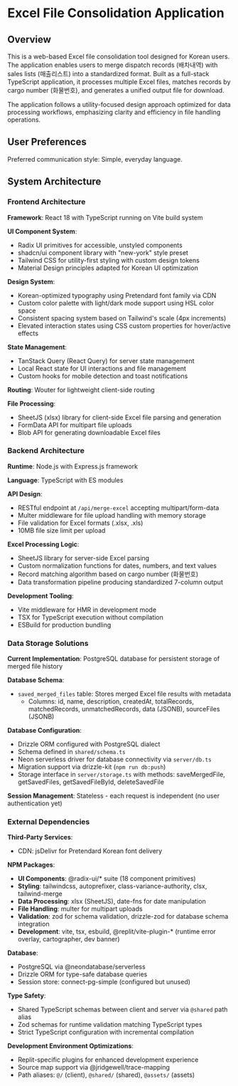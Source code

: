 # Excel File Consolidation Application

## Overview

This is a web-based Excel file consolidation tool designed for Korean users. The application enables users to merge dispatch records (배차내역) with sales lists (매출리스트) into a standardized format. Built as a full-stack TypeScript application, it processes multiple Excel files, matches records by cargo number (화물번호), and generates a unified output file for download.

The application follows a utility-focused design approach optimized for data processing workflows, emphasizing clarity and efficiency in file handling operations.

## User Preferences

Preferred communication style: Simple, everyday language.

## System Architecture

### Frontend Architecture

**Framework**: React 18 with TypeScript running on Vite build system

**UI Component System**: 
- Radix UI primitives for accessible, unstyled components
- shadcn/ui component library with "new-york" style preset
- Tailwind CSS for utility-first styling with custom design tokens
- Material Design principles adapted for Korean UI optimization

**Design System**:
- Korean-optimized typography using Pretendard font family via CDN
- Custom color palette with light/dark mode support using HSL color space
- Consistent spacing system based on Tailwind's scale (4px increments)
- Elevated interaction states using CSS custom properties for hover/active effects

**State Management**:
- TanStack Query (React Query) for server state management
- Local React state for UI interactions and file management
- Custom hooks for mobile detection and toast notifications

**Routing**: Wouter for lightweight client-side routing

**File Processing**: 
- SheetJS (xlsx) library for client-side Excel file parsing and generation
- FormData API for multipart file uploads
- Blob API for generating downloadable Excel files

### Backend Architecture

**Runtime**: Node.js with Express.js framework

**Language**: TypeScript with ES modules

**API Design**:
- RESTful endpoint at `/api/merge-excel` accepting multipart/form-data
- Multer middleware for file upload handling with memory storage
- File validation for Excel formats (.xlsx, .xls)
- 10MB file size limit per upload

**Excel Processing Logic**:
- SheetJS library for server-side Excel parsing
- Custom normalization functions for dates, numbers, and text values
- Record matching algorithm based on cargo number (화물번호)
- Data transformation pipeline producing standardized 7-column output

**Development Tooling**:
- Vite middleware for HMR in development mode
- TSX for TypeScript execution without compilation
- ESBuild for production bundling

### Data Storage Solutions

**Current Implementation**: PostgreSQL database for persistent storage of merged file history

**Database Schema**:
- `saved_merged_files` table: Stores merged Excel file results with metadata
  - Columns: id, name, description, createdAt, totalRecords, matchedRecords, unmatchedRecords, data (JSONB), sourceFiles (JSONB)

**Database Configuration**: 
- Drizzle ORM configured with PostgreSQL dialect
- Schema defined in `shared/schema.ts`
- Neon serverless driver for database connectivity via `server/db.ts`
- Migration support via drizzle-kit (`npm run db:push`)
- Storage interface in `server/storage.ts` with methods: saveMergedFile, getSavedFiles, getSavedFileById, deleteSavedFile

**Session Management**: Stateless - each request is independent (no user authentication yet)

### External Dependencies

**Third-Party Services**:
- CDN: jsDelivr for Pretendard Korean font delivery

**NPM Packages**:
- **UI Components**: @radix-ui/* suite (18 component primitives)
- **Styling**: tailwindcss, autoprefixer, class-variance-authority, clsx, tailwind-merge
- **Data Processing**: xlsx (SheetJS), date-fns for date manipulation
- **File Handling**: multer for multipart uploads
- **Validation**: zod for schema validation, drizzle-zod for database schema integration
- **Development**: vite, tsx, esbuild, @replit/vite-plugin-* (runtime error overlay, cartographer, dev banner)

**Database**:
- PostgreSQL via @neondatabase/serverless
- Drizzle ORM for type-safe database queries
- Session store: connect-pg-simple (configured but unused)

**Type Safety**:
- Shared TypeScript schemas between client and server via `@shared` path alias
- Zod schemas for runtime validation matching TypeScript types
- Strict TypeScript configuration with incremental compilation

**Development Environment Optimizations**:
- Replit-specific plugins for enhanced development experience
- Source map support via @jridgewell/trace-mapping
- Path aliases: `@/` (client), `@shared/` (shared), `@assets/` (assets)